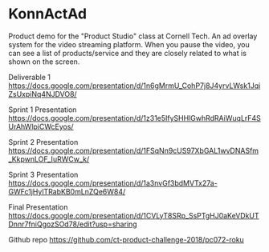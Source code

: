 # KonnActAd
Product demo for the "Product Studio" class at Cornell Tech. An ad overlay system for the video streaming platform. When you pause the video, you can see a list of products/service and they are closely related to what is shown on the screen.

Deliverable 1
https://docs.google.com/presentation/d/1n6gMrmU_CohP7j8J4yrvLWsk1JqiZsUxpiNq4NJDVO8/

Sprint 1 Presentation
https://docs.google.com/presentation/d/1z31e5IfySHHlGwhRdRAiWuqLrF4SUrAhWlpiCWcEyos/

Sprint 2 Presentation
https://docs.google.com/presentation/d/1FSqNn9cUS97XbGAL1wvDNASfm_KkpwnLOF_IuRWCw_k/

Sprint 3 Presentation
https://docs.google.com/presentation/d/1a3nvGf3bdMVTx27a-GWFc1jHylTRabKB0mLnZQe6W84/

Final Presentation
https://docs.google.com/presentation/d/1CVLyT8SRp_SsPTgHJ0aKeVDkUTDnnr7fniQgozSOd78/edit?usp=sharing

Github repo
https://github.com/ct-product-challenge-2018/pc072-roku
